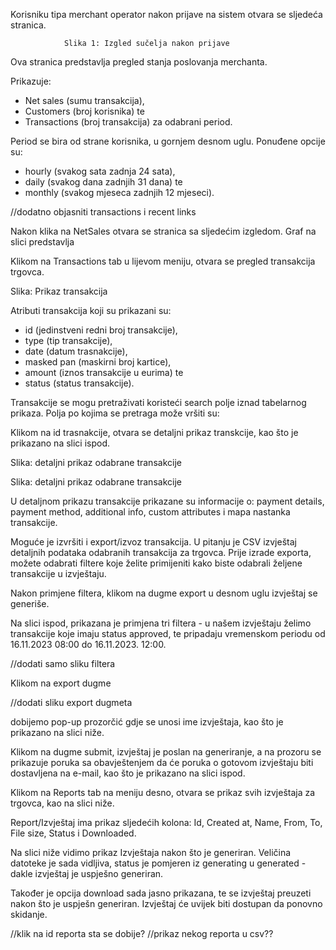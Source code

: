 Korisniku tipa merchant operator nakon prijave na sistem otvara se sljedeća stranica.

				Slika 1: Izgled sučelja nakon prijave

Ova stranica predstavlja pregled stanja poslovanja merchanta.

Prikazuje:
* Net sales (sumu transakcija),
* Customers (broj korisnika) te
* Transactions (broj transakcija) 
za odabrani period.

Period se bira od strane korisnika, u gornjem desnom uglu.
Ponuđene opcije su:
* hourly (svakog sata zadnja 24 sata),
* daily (svakog dana zadnjih 31 dana) te
* monthly (svakog mjeseca zadnjih 12 mjeseci).


//dodatno objasniti transactions i recent links

Nakon klika na NetSales otvara se stranica sa sljedećim izgledom. Graf na slici predstavlja


Klikom na Transactions tab u lijevom meniju, otvara se pregled transakcija trgovca.

Slika: Prikaz transakcija

Atributi transakcija koji su prikazani su:
* id (jedinstveni redni broj transakcije),
* type (tip transakcije),
* date (datum trasnakcije),
* masked pan (maskirni broj kartice),
* amount (iznos transakcije u eurima) te
* status (status transakcije).

Transakcije se mogu pretraživati koristeći search polje iznad tabelarnog prikaza. Polja po kojima se pretraga može
vršiti su:

Klikom na id trasnakcije, otvara se detaljni prikaz transkcije, kao što je prikazano na slici ispod.

Slika: detaljni prikaz odabrane transakcije

Slika: detaljni prikaz odabrane transakcije

U detaljnom prikazu transakcije prikazane su informacije o: payment details, payment method, additional info, custom
attributes i mapa nastanka transakcije.

Moguće je izvršiti i export/izvoz transakcija. U pitanju je CSV izvještaj detaljnih podataka odabranih transakcija za
trgovca.
Prije izrade exporta, možete odabrati filtere koje želite primijeniti kako biste odabrali željene transakcije u
izvještaju.

Nakon primjene filtera, klikom na dugme export u desnom uglu izvještaj se generiše.

Na slici ispod, prikazana je primjena tri filtera - u našem izvještaju želimo transakcije koje imaju status approved, te
pripadaju vremenskom periodu od 16.11.2023 08:00 do 16.11.2023. 12:00.

//dodati samo sliku filtera

Klikom na export dugme

//dodati sliku export dugmeta

dobijemo pop-up prozorčić gdje se unosi ime izvještaja, kao što je prikazano na slici niže.

Klikom na dugme submit, izvještaj je poslan na generiranje, a na prozoru se prikazuje poruka sa obavještenjem da će
poruka o gotovom izvještaju biti dostavljena na e-mail, kao što je prikazano na slici ispod.

Klikom na Reports tab na meniju desno, otvara se prikaz svih izvještaja za trgovca, kao na slici niže.

Report/Izvještaj ima prikaz sljedećih kolona: Id, Created at, Name, From, To, File size, Status i Downloaded.

Na slici niže vidimo prikaz Izvještaja nakon što je generiran. Veličina datoteke je sada vidljiva, status je pomjeren iz
generating u generated - dakle izvještaj je uspješno generiran.

Također je opcija download sada jasno prikazana, te se izvještaj preuzeti nakon što je uspješn generiran. Izvještaj će
uvijek biti dostupan da ponovno skidanje.

//klik na id reporta sta se dobije?
//prikaz nekog reporta u csv??


